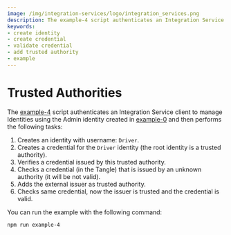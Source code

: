 ```yaml
---
image: /img/integration-services/logo/integration_services.png
description: The example-4 script authenticates an Integration Service client to manage Identities using the Admin identity created in example-0 and then creates and verifies identities and credentials.
keywords:
- create identity
- create credential
- validate credential
- add trusted authority
- example
---
```


# Trusted Authorities

The [example-4](https://github.com/iotaledger/integration-services/blob/master/clients/node/examples/4-TrustedAuthorities.ts)
script authenticates an Integration Service client to manage Identities using the Admin identity created in [example-0](./how-to-run-examples) and then performs the following tasks:

1. Creates an identity with username: `Driver`.
2. Creates a credential for the `Driver` identity (the root identity is a trusted authority).
3. Verifies a credential issued by this trusted authority.
4. Checks a credential (in the Tangle) that is issued by an unknown authority (it will be not valid). 
5. Adds the external issuer as trusted authority.
6. Checks same credential, now the issuer is trusted and the credential is valid.

You can run the example with the following command:

```bash
npm run example-4
```

